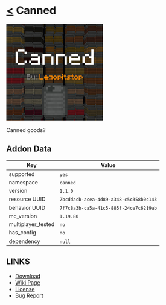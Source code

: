 # [<](../README.md) Canned

![alt](pack_icon.png)

Canned goods?

## Addon Data

| Key                | Value    |
|--------------------|----------|
| supported          | `yes` |
| namespace          | `canned` |
| version            | `1.1.0 ` |
| resource UUID            | `7bcddacb-acea-4d89-a348-c5c358b0c143` |
| behavior UUID            | `7f7c8a3b-ca5a-41c5-885f-24ce7c6219ab` |
| mc_version         | `1.19.80` |
| multiplayer_tested | `no`     |
| has_config         | `no`     |
| dependency         | `null`   |

## LINKS
- [Download](https://mcpedl.com/canned-addon/)
- [Wiki Page](https://github.com/legopitstop/addons/wiki/Canned)
- [License](https://license.lpsmods.dev)
- [Bug Report](https://github.com/legopitstop/addons/issues)